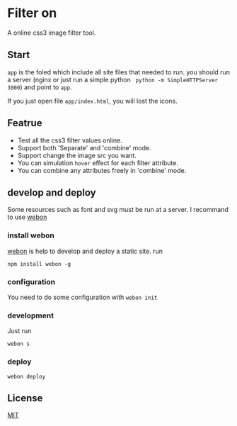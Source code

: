 # Filter on
A online css3 image filter tool.

## Start
`app` is the foled which include all site files that needed to run. you should run a server  (nginx or just run a simple python ` python -m SimpleHTTPServer 3000`) and point to `app`.

If you just open file `app/index.html`, you will lost the icons.


## Featrue
- Test all the css3 filter values online.
- Support both 'Separate' and 'combine' mode.
- Support change the image src you want.
- You can simulation `hover` effect for each filter attribute.
- You can combine any attributes freely in 'combine' mode.



## develop and deploy
Some resources such as font and svg must be run at a server. I recommand to use [webon](https://github.com/bimohxh/webon)

### install webon
[webon](https://github.com/bimohxh/webon) is help to develop and deploy a static site.
run
```
npm install webon -g
```

### configuration
You need to do some configuration with `webon init`

### development
Just run 
```
webon s
```

### deploy
```
webon deploy
```


## License
[MIT](http://opensource.org/licenses/MIT)

